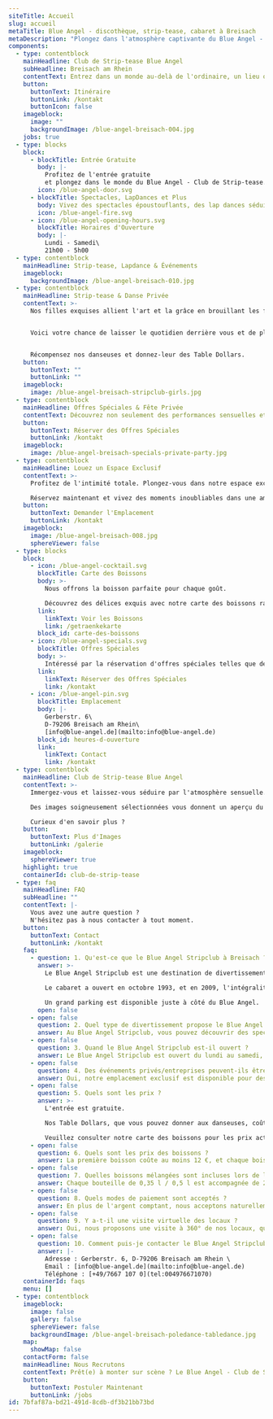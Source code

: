 ```yaml
---
siteTitle: Accueil
slug: accueil
metaTitle: Blue Angel - discothèque, strip-tease, cabaret à Breisach
metaDescription: "Plongez dans l'atmosphère captivante du Blue Angel - le club de strip-tease le plus séduisant de Breisach am Rhein et de ses environs."
components:
  - type: contentblock
    mainHeadline: Club de Strip-tease Blue Angel
    subHeadline: Breisach am Rhein
    contentText: Entrez dans un monde au-delà de l'ordinaire, un lieu où l'élégance rencontre la tentation, et les nuits brillent de teintes sensuelles. Plongez dans l'atmosphère captivante du Blue Angel - le club de strip-tease le plus séduisant de Breisach am Rhein et de ses environs.
    button:
      buttonText: Itinéraire
      buttonLink: /kontakt
      buttonIcon: false
    imageblock:
      image: ""
      backgroundImage: /blue-angel-breisach-004.jpg
    jobs: true
  - type: blocks
    block:
      - blockTitle: Entrée Gratuite
        body: |-
          Profitez de l'entrée gratuite
          et plongez dans le monde du Blue Angel - Club de Strip-tease.
        icon: /blue-angel-door.svg
      - blockTitle: Spectacles, LapDances et Plus
        body: Vivez des spectacles époustouflants, des lap dances séduisants et bien plus encore avec nos filles talentueuses.
        icon: /blue-angel-fire.svg
      - icon: /blue-angel-opening-hours.svg
        blockTitle: Horaires d'Ouverture
        body: |-
          Lundi - Samedi\
          21h00 - 5h00
  - type: contentblock
    mainHeadline: Strip-tease, Lapdance & Événements
    imageblock:
      backgroundImage: /blue-angel-breisach-010.jpg
  - type: contentblock
    mainHeadline: Strip-tease & Danse Privée
    contentText: >-
      Nos filles exquises allient l'art et la grâce en brouillant les frontières entre la fantaisie et la réalité sur scène, avec des performances de strip-tease captivantes qui accélèrent le pouls.


      Voici votre chance de laisser le quotidien derrière vous et de plonger dans une expérience exaltante qui éveille vos sens et votre curiosité. Vivez des lap dances séduisants et des danses privées qui réalisent vos fantasmes.


      Récompensez nos danseuses et donnez-leur des Table Dollars.
    button:
      buttonText: ""
      buttonLink: ""
    imageblock:
      image: /blue-angel-breisach-stripclub-girls.jpg
  - type: contentblock
    mainHeadline: Offres Spéciales & Fête Privée
    contentText: Découvrez non seulement des performances sensuelles et un strip-tease séduisant au Blue Angel, mais aussi la possibilité de rendre des moments spéciaux inoubliables. Nos espaces exclusifs sont disponibles pour des événements privés tels que les enterrements de vie de garçon (JGA), les anniversaires et plus encore. Avec notre réservation spéciale, vous pouvez créer une atmosphère intime pour profiter de moments festifs avec vos proches. Et quand il s'agit du moment fort de l'année, le Blue Angel vous invite à une nuit de Saint-Sylvestre incomparable où le glamour et la séduction se fondent en une expérience époustouflante.
    button:
      buttonText: Réserver des Offres Spéciales
      buttonLink: /kontakt
    imageblock:
      image: /blue-angel-breisach-specials-private-party.jpg
  - type: contentblock
    mainHeadline: Louez un Espace Exclusif
    contentText: >-
      Profitez de l'intimité totale. Plongez-vous dans notre espace exclusif entouré de séduction et de glamour.

      Réservez maintenant et vivez des moments inoubliables dans une ambiance qui captive vos sens.
    button:
      buttonText: Demander l'Emplacement
      buttonLink: /kontakt
    imageblock:
      image: /blue-angel-breisach-008.jpg
      sphereViewer: false
  - type: blocks
    block:
      - icon: /blue-angel-cocktail.svg
        blockTitle: Carte des Boissons
        body: >-
          Nous offrons la boisson parfaite pour chaque goût.

          Découvrez des délices exquis avec notre carte des boissons raffinées au Blue Angel.
        link:
          linkText: Voir les Boissons
          link: /getraenkekarte
        block_id: carte-des-boissons
      - icon: /blue-angel-specials.svg
        blockTitle: Offres Spéciales
        body: >-
          Intéressé par la réservation d'offres spéciales telles que des spectacles privés, des événements ou autres pour vous et/ou d'autres personnes ? N'hésitez pas à nous contacter.
        link:
          linkText: Réserver des Offres Spéciales
          link: /kontakt
      - icon: /blue-angel-pin.svg
        blockTitle: Emplacement
        body: |-
          Gerberstr. 6\
          D-79206 Breisach am Rhein\
          [info@blue-angel.de](mailto:info@blue-angel.de)
        block_id: heures-d-ouverture
        link:
          linkText: Contact
          link: /kontakt
  - type: contentblock
    mainHeadline: Club de Strip-tease Blue Angel
    contentText: >-
      Immergez-vous et laissez-vous séduire par l'atmosphère sensuelle. Utilisez notre galerie interactive à 360 degrés pour jeter un coup d'œil réaliste à l'intérieur de nos locaux.

      Des images soigneusement sélectionnées vous donnent un aperçu du monde enchanteur du strip-tease, de la scène palpitante et du bar séduisant. Vivez la véritable magie sur place et attendez-vous à des soirées inoubliables au Blue Angel.

      Curieux d'en savoir plus ?
    button:
      buttonText: Plus d'Images
      buttonLink: /galerie
    imageblock:
      sphereViewer: true
    highlight: true
    containerId: club-de-strip-tease
  - type: faq
    mainHeadline: FAQ
    subHeadline: ""
    contentText: |-
      Vous avez une autre question ?
      N'hésitez pas à nous contacter à tout moment.
    button:
      buttonText: Contact
      buttonLink: /kontakt
    faq:
      - question: 1. Qu'est-ce que le Blue Angel Stripclub à Breisach ?
        answer: >-
          Le Blue Angel Stripclub est une destination de divertissement établie à Breisach am Rhein, près des frontières de la Suisse et de la France, offrant une atmosphère accueillante pour le divertissement sophistiqué depuis plus de 30 ans.

          Le cabaret a ouvert en octobre 1993, et en 2009, l'intégralité de la boîte de nuit a été entièrement redessinée. Toutes les salles sont climatisées, et une purification moderne de l'air a été intégrée en 2021.

          Un grand parking est disponible juste à côté du Blue Angel.
        open: false
      - open: false
        question: 2. Quel type de divertissement propose le Blue Angel Stripclub ?
        answer: Au Blue Angel Stripclub, vous pouvez découvrir des spectacles époustouflants, des lap dances séduisants, des danses privées et bien plus encore avec nos talentueuses danseuses. Un grand téléviseur LED diffuse également des films érotiques pour un divertissement supplémentaire.
      - open: false
        question: 3. Quand le Blue Angel Stripclub est-il ouvert ?
        answer: Le Blue Angel Stripclub est ouvert du lundi au samedi, de 21h00 à 5h00. L'entrée est gratuite. Nous sommes fermés le 24 décembre (veille de Noël) et ouverts le 31 décembre (veille du Nouvel An).
      - open: false
        question: 4. Des événements privés/entreprises peuvent-ils être organisés au Blue Angel Stripclub ?
        answer: Oui, notre emplacement exclusif est disponible pour des événements privés tels que les enterrements de vie de garçon, les anniversaires et plus encore.
      - open: false
        question: 5. Quels sont les prix ?
        answer: >-
          L'entrée est gratuite.

          Nos Table Dollars, que vous pouvez donner aux danseuses, coûtent 1 $ = 2 €.

          Veuillez consulter notre carte des boissons pour les prix actuels des boissons.
      - open: false
        question: 6. Quels sont les prix des boissons ?
        answer: La première boisson coûte au moins 12 €, et chaque boisson supplémentaire commence à partir de 7 €. La carte des boissons propose un large choix de boissons alcoolisées, non alcoolisées (chaudes, froides) et en bouteille.
      - open: false
        question: 7. Quelles boissons mélangées sont incluses lors de la commande d'une bouteille ?
        answer: Chaque bouteille de 0,35 l / 0,5 l est accompagnée de 2 boissons gratuites comme Coca-Cola, Red Bull, Schweppes Bitter Lemon, Schweppes Tonic Water, jus d'orange ou jus de pomme. Chaque bouteille supplémentaire de 0,5 l coûte 15,00 €.
      - open: false
        question: 8. Quels modes de paiement sont acceptés ?
        answer: En plus de l'argent comptant, nous acceptons naturellement les cartes de crédit courantes telles que EC, CB, Maestro, Mastercard et Visa.
      - open: false
        question: 9. Y a-t-il une visite virtuelle des locaux ?
        answer: Oui, nous proposons une visite à 360° de nos locaux, qui vous permet d'explorer de manière interactive. La visite peut être vue sur PC et appareils mobiles par mouvement ou avec un casque de réalité virtuelle pour une expérience immersive.
      - open: false
        question: 10. Comment puis-je contacter le Blue Angel Stripclub ?
        answer: |-
          Adresse : Gerberstr. 6, D-79206 Breisach am Rhein \
          Email : [info@blue-angel.de](mailto:info@blue-angel.de)
          Téléphone : [+49/7667 107 0](tel:004976671070)
    containerId: faqs
    menu: []
  - type: contentblock
    imageblock:
      image: false
      gallery: false
      sphereViewer: false
      backgroundImage: /blue-angel-breisach-poledance-tabledance.jpg
    map:
      showMap: false
    contactForm: false
    mainHeadline: Nous Recrutons
    contentText: Prêt(e) à monter sur scène ? Le Blue Angel - Club de Strip-tease recherche des danseuses talentueuses qui veulent donner vie à leur art avec nous. Faites partie de notre monde séduisant et faites brûler votre passion sur scène. Postulez dès aujourd'hui pour une carrière excitante au Blue Angel.
    button:
      buttonText: Postuler Maintenant
      buttonLink: /jobs
id: 7bfaf87a-bd21-491d-8cdb-df3b21bb73bd
---
```

